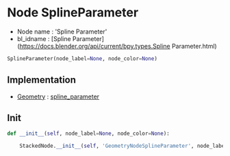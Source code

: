 # Node SplineParameter

- Node name : 'Spline Parameter'
- bl_idname : [Spline Parameter](https://docs.blender.org/api/current/bpy.types.Spline Parameter.html)


``` python
SplineParameter(node_label=None, node_color=None)
```
## Implementation

- [Geometry](/docs/GeoNodes/Geometry.md) : [spline_parameter](/docs/GeoNodes/Geometry.md#spline_parameter)

## Init

``` python
def __init__(self, node_label=None, node_color=None):

    StackedNode.__init__(self, 'GeometryNodeSplineParameter', node_label=node_label, node_color=node_color)
```
